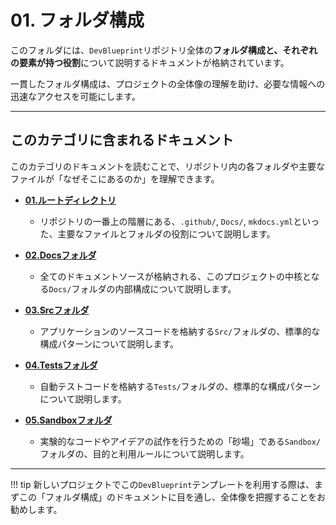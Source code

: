 # 01. フォルダ構成

このフォルダには、`DevBlueprint`リポジトリ全体の**フォルダ構成と、それぞれの要素が持つ役割**について説明するドキュメントが格納されています。

一貫したフォルダ構成は、プロジェクトの全体像の理解を助け、必要な情報への迅速なアクセスを可能にします。

---

## このカテゴリに含まれるドキュメント

このカテゴリのドキュメントを読むことで、リポジトリ内の各フォルダや主要なファイルが「なぜそこにあるのか」を理解できます。

- **[01.ルートディレクトリ](./01_ルートディレクトリ.md)**
  - リポジトリの一番上の階層にある、`.github/`, `Docs/`, `mkdocs.yml`といった、主要なファイルとフォルダの役割について説明します。

- **[02.Docsフォルダ](./02_Docsフォルダ.md)**
  - 全てのドキュメントソースが格納される、このプロジェクトの中核となる`Docs/`フォルダの内部構成について説明します。

- **[03.Srcフォルダ](./03_Srcフォルダ.md)**
  - アプリケーションのソースコードを格納する`Src/`フォルダの、標準的な構成パターンについて説明します。

- **[04.Testsフォルダ](./04_Testsフォルダ.md)**
  - 自動テストコードを格納する`Tests/`フォルダの、標準的な構成パターンについて説明します。

- **[05.Sandboxフォルダ](./05_Sandboxフォルダ.md)**
  - 実験的なコードやアイデアの試作を行うための「砂場」である`Sandbox/`フォルダの、目的と利用ルールについて説明します。

---

!!! tip
新しいプロジェクトでこの`DevBlueprint`テンプレートを利用する際は、まずこの「フォルダ構成」のドキュメントに目を通し、全体像を把握することをお勧めします。
